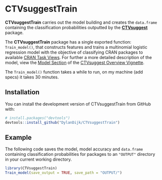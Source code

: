 
<!-- README.md is generated from README.Rmd. Please edit that file -->

# CTVsuggestTrain

<!-- badges: start -->
<!-- badges: end -->

**CTVsuggestTrain** carries out the model building and creates the
`data.frame` containing the classification probabilities outputted by
the [**CTVsuggest**](https://dylandijk.github.io/CTVsuggest/index.html)
package.

The **CTVsuggestTrain** package has a single exported function:
`Train_model()`, that constructs features and trains a multinomial
logistic regression model with the objective of classifying CRAN
packages to available [CRAN Task
Views](https://github.com/cran-task-views/ctv#available-task-views). For
further a more detailed description of the model, view the [Model
Section](https://dylandijk.github.io/CTVsuggestTrain/articles/Package-Overview.html#the-model)
of the [CTVsuggest Overview
Vignette](https://dylandijk.github.io/CTVsuggest/articles/CTVsuggest-Overview.html).

The `Train_model()` function takes a while to run, on my machine (add
specs) it takes 30 minutes.

## Installation

You can install the development version of CTVsuggestTrain from GitHub
with:

``` r
# install.packages("devtools")
devtools::install_github("DylanDijk/CTVsuggestTrain")
```

## Example

The following code saves the model, model accuracy and `data.frame`
containing classification probabilities for packages to an `"OUTPUT"`
directory in your current working directory.

``` r
library(CTVsuggestTrain)
Train_model(save_output = TRUE, save_path = "OUTPUT/")
```
